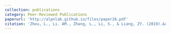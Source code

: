 ```yaml
---
collection: publications
category: Peer-Reviewed Publications
paperurl: 'http://alpnlab.github.io/files/paper26.pdf'
citation: 'Zhou, L., Li. AM., Zhang, L., Li, S., & Liang, ZY. (2019).&quot;Similarity in processes of risky choice and intertemporal choice: The case of certainty effect and immediacy effect.&quot; <i>Acta Psychologica Sinica.</i> 51(3).'
---
```

